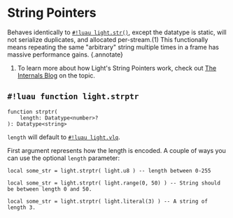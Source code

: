 # String Pointers

Behaves identically to [`#!luau light.str()`](./str.md), except the datatype is static, will not serialize duplicates,
and allocated per-stream.(1) This functionally means repeating the same "arbitrary" string multiple times in a frame has
massive performance gains.
{.annotate}

1. To learn more about how Light's String Pointers work, check out
   [The Internals Blog](../../../../blog/internals/string_pointers.md) on the topic.

## `#!luau function light.strptr`

```luau title='<!-- b:client --> <!-- b:server --> <!-- b:shared --> <!-- b:sync -->'
function strptr(
    length: Datatype<number>?
): Datatype<string>
```

`length` will default to [`#!luau light.vlq`](../numbers/uints.md).

First argument represents how the length is encoded. A couple of ways you can use the optional `length` parameter:

```luau
local some_str = light.strptr( light.u8 ) -- length between 0-255
```

```luau
local some_str = light.strptr( light.range(0, 50) ) -- String should be between length 0 and 50.
```

```luau
local some_str = light.strptr( light.literal(3) ) -- A string of length 3.
```
